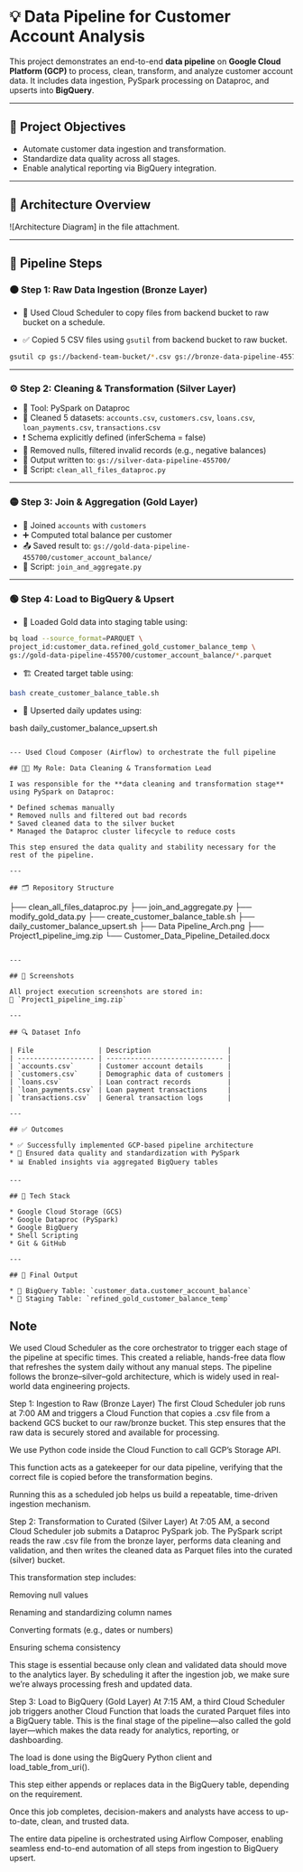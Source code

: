  # 💡 Data Pipeline for Customer Account Analysis

This project demonstrates an end-to-end **data pipeline** on **Google Cloud Platform (GCP)** to process, clean, transform, and analyze customer account data. It includes data ingestion, PySpark processing on Dataproc, and upserts into **BigQuery**.

---

## 📌 Project Objectives

- Automate customer data ingestion and transformation.
- Standardize data quality across all stages.
- Enable analytical reporting via BigQuery integration.

---

## 🧱 Architecture Overview

![Architecture Diagram] in the file attachment.

---

## 🔄 Pipeline Steps

### 🟤 Step 1: Raw Data Ingestion (Bronze Layer)
- 📆 Used Cloud Scheduler to copy files from backend bucket to raw bucket on a schedule.

- ✅ Copied 5 CSV files using `gsutil` from backend bucket to raw bucket.

```bash
gsutil cp gs://backend-team-bucket/*.csv gs://bronze-data-pipeline-455700/
````

---

### ⚙️ Step 2: Cleaning & Transformation (Silver Layer)

* 🚀 Tool: PySpark on Dataproc
* 🧼 Cleaned 5 datasets: `accounts.csv`, `customers.csv`, `loans.csv`, `loan_payments.csv`, `transactions.csv`
* ❗ Schema explicitly defined (inferSchema = false)
* 🧾 Removed nulls, filtered invalid records (e.g., negative balances)
* 💾 Output written to: `gs://silver-data-pipeline-455700/`
* 📜 Script: `clean_all_files_dataproc.py`

---

### 🟡 Step 3: Join & Aggregation (Gold Layer)

* 👥 Joined `accounts` with `customers`
* ➕ Computed total balance per customer
* 📤 Saved result to: `gs://gold-data-pipeline-455700/customer_account_balance/`
* 📜 Script: `join_and_aggregate.py`

---

### 🟢 Step 4: Load to BigQuery & Upsert

* 🧪 Loaded Gold data into staging table using:

```bash
bq load --source_format=PARQUET \
project_id:customer_data.refined_gold_customer_balance_temp \
gs://gold-data-pipeline-455700/customer_account_balance/*.parquet
```

* 🏗️ Created target table using:

```bash
bash create_customer_balance_table.sh
```

* 🔁 Upserted daily updates using:

 
bash daily_customer_balance_upsert.sh
```

--- Used Cloud Composer (Airflow) to orchestrate the full pipeline

## 🧑‍💻 My Role: Data Cleaning & Transformation Lead

I was responsible for the **data cleaning and transformation stage** using PySpark on Dataproc:

* Defined schemas manually
* Removed nulls and filtered out bad records
* Saved cleaned data to the silver bucket
* Managed the Dataproc cluster lifecycle to reduce costs

This step ensured the data quality and stability necessary for the rest of the pipeline.

---

## 🗂️ Repository Structure

```
├── clean_all_files_dataproc.py
├── join_and_aggregate.py
├── modify_gold_data.py
├── create_customer_balance_table.sh
├── daily_customer_balance_upsert.sh
├── Data Pipeline_Arch.png
├── Project1_pipeline_img.zip
└── Customer_Data_Pipeline_Detailed.docx
```

---

## 📸 Screenshots

All project execution screenshots are stored in:
📁 `Project1_pipeline_img.zip`

---

## 🔍 Dataset Info

| File                | Description                   |
| ------------------- | ----------------------------- |
| `accounts.csv`      | Customer account details      |
| `customers.csv`     | Demographic data of customers |
| `loans.csv`         | Loan contract records         |
| `loan_payments.csv` | Loan payment transactions     |
| `transactions.csv`  | General transaction logs      |

---

## ✅ Outcomes

* ✅ Successfully implemented GCP-based pipeline architecture
* 🧼 Ensured data quality and standardization with PySpark
* 📊 Enabled insights via aggregated BigQuery tables

---

## 🧰 Tech Stack

* Google Cloud Storage (GCS)
* Google Dataproc (PySpark)
* Google BigQuery
* Shell Scripting
* Git & GitHub

---

## 🏁 Final Output

* 🔢 BigQuery Table: `customer_data.customer_account_balance`
* 🧪 Staging Table: `refined_gold_customer_balance_temp`

```
## Note
 We used Cloud Scheduler as the core orchestrator to trigger each stage of the pipeline at specific times. This created a reliable, hands-free data flow that refreshes the system daily without any manual steps. The pipeline follows the bronze–silver–gold architecture, which is widely used in real-world data engineering projects.

Step 1: Ingestion to Raw (Bronze Layer)
The first Cloud Scheduler job runs at 7:00 AM and triggers a Cloud Function that copies a .csv file from a backend GCS bucket to our raw/bronze bucket. This step ensures that the raw data is securely stored and available for processing.

We use Python code inside the Cloud Function to call GCP’s Storage API.

This function acts as a gatekeeper for our data pipeline, verifying that the correct file is copied before the transformation begins.

Running this as a scheduled job helps us build a repeatable, time-driven ingestion mechanism.

Step 2: Transformation to Curated (Silver Layer)
At 7:05 AM, a second Cloud Scheduler job submits a Dataproc PySpark job. The PySpark script reads the raw .csv file from the bronze layer, performs data cleaning and validation, and then writes the cleaned data as Parquet files into the curated (silver) bucket.

This transformation step includes:

Removing null values

Renaming and standardizing column names

Converting formats (e.g., dates or numbers)

Ensuring schema consistency

This stage is essential because only clean and validated data should move to the analytics layer. By scheduling it after the ingestion job, we make sure we’re always processing fresh and updated data.

Step 3: Load to BigQuery (Gold Layer)
At 7:15 AM, a third Cloud Scheduler job triggers another Cloud Function that loads the curated Parquet files into a BigQuery table. This is the final stage of the pipeline—also called the gold layer—which makes the data ready for analytics, reporting, or dashboarding.

The load is done using the BigQuery Python client and load_table_from_uri().

This step either appends or replaces data in the BigQuery table, depending on the requirement.

Once this job completes, decision-makers and analysts have access to up-to-date, clean, and trusted data.

The entire data pipeline is orchestrated using Airflow Composer, enabling seamless end-to-end automation of all steps from ingestion to BigQuery upsert.


 
